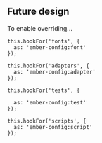 ## Future design

To enable overriding...

```
this.hookFor('fonts', {
  as: 'ember-config:font' 
});    

this.hookFor('adapters', {
  as: 'ember-config:adapter' 
});    

this.hookFor('tests', {

  as: 'ember-config:test' 
});    

this.hookFor('scripts', {
  as: 'ember-config:script' 
});  
```
